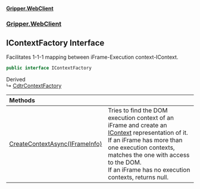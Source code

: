 #### [Gripper.WebClient](index 'index')
### [Gripper.WebClient](Gripper_WebClient 'Gripper.WebClient')
## IContextFactory Interface
Facilitates 1-1-1 mapping between iFrame-Execution context-IContext.  
```csharp
public interface IContextFactory
```

Derived  
&#8627; [CdtrContextFactory](Gripper_WebClient_Cdtr_CdtrContextFactory 'Gripper.WebClient.Cdtr.CdtrContextFactory')  

| Methods | |
| :--- | :--- |
| [CreateContextAsync(IFrameInfo)](Gripper_WebClient_IContextFactory_CreateContextAsync(Gripper_WebClient_IFrameInfo) 'Gripper.WebClient.IContextFactory.CreateContextAsync(Gripper.WebClient.IFrameInfo)') | Tries to find the DOM execution context of an iFrame and create an [IContext](Gripper_WebClient_IContext 'Gripper.WebClient.IContext') representation of it.<br/>If an iFrame has more than one execution contexts, matches the one with access to the DOM.<br/>If an iFrame has no execution contexts, returns null.<br/> |
